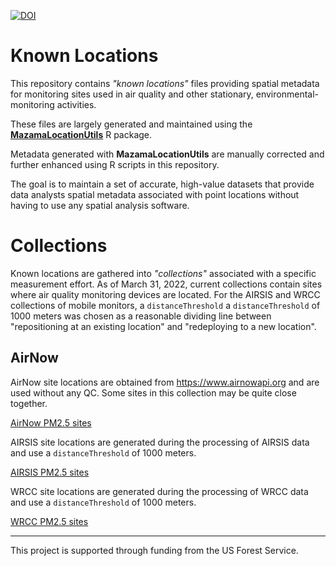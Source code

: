 [![DOI](https://zenodo.org/badge/445637007.svg)](https://zenodo.org/badge/latestdoi/445637007)

# Known Locations

This repository contains _"known locations"_ files providing spatial metadata 
for monitoring sites used in air quality and other stationary, 
environmental-monitoring activities.

These files are largely generated and maintained using the 
**[MazamaLocationUtils](https://github.com/MazamaScience/MazamaLocationUtils)**
R package.

Metadata generated with **MazamaLocationUtils** are manually corrected and 
further enhanced using R scripts in this repository.

The goal is to maintain a set of accurate, high-value datasets that 
provide data analysts spatial metadata associated with point locations without 
having to use any spatial analysis software.

# Collections

Known locations are gathered into _"collections"_ associated with a specific
measurement effort. As of March 31, 2022, current collections contain sites where 
air quality monitoring devices are located. For the AIRSIS and WRCC collections
of mobile monitors, a `distanceThreshold` a `distanceThreshold` of 1000 meters
was chosen as a reasonable dividing line between "repositioning at an
existing location" and "redeploying to a new location".

## AirNow

AirNow site locations are obtained from https://www.airnowapi.org and are used
without any QC. Some sites in this collection may be quite close together.

 [AirNow PM2.5 sites](airnow_PM2.5_sites.html)
 
AIRSIS site locations are generated during the processing of AIRSIS data and
use a `distanceThreshold` of 1000 meters.

[AIRSIS PM2.5 sites](airsis_PM2.5_sites.html)

WRCC site locations are generated during the processing of WRCC data and use
a `distanceThreshold` of 1000 meters.

[WRCC PM2.5 sites](airnow_PM2.5_sites.html)

----

This project is supported through funding from the US Forest Service.

